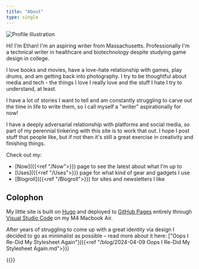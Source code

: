 ```yaml
---
title: "About"
type: single
---
```

![Profile illustration](/images/et_friendmaker.png#profile-picture "Made with 'friend maker' picrew by Rowan!")

Hi! I'm Ethan! I'm an aspiring writer from Massachusetts. Professionally I'm a technical writer in healthcare and biotechnology despite studying game design in college.

I love books and movies, have a love-hate relationship with games, play drums, and am getting back into photography. I try to be thoughtful about media and tech - the things I love I really love and the stuff I hate I try to understand, at least.

I have a lot of stories I want to tell and am constantly struggling to carve out the time in life to write them, so I call myself a "writer" aspirationally for now!

I have a deeply adversarial relationship with platforms and social media, so part of my perennial tinkering with this site is to work that out. I hope I post stuff that people like, but if not then it's still a great exercise in creativity and finishing things.

Check out my:

- [Now]({{<ref "/Now">}}) page to see the latest about what I'm up to
- [Uses]({{<ref "/Uses">}}) page for what kind of gear and gadgets I use
- [Blogroll]({{<ref "/Blogroll">}}) for sites and newsletters I like

## Colophon

My little site is built on [Hugo](https://gohugo.io/) and deployed to [GitHub Pages](https://pages.github.com/) entirely through [Visual Studio Code](https://code.visualstudio.com/) on my M4 Macbook Air.

After years of struggling to come up with a great identity via design I decided to go as minimalist as possible – read more about it here: ["Oops I Re-Did My Stylesheet Again"]({{<ref "/blog/2024-04-09 Oops I Re-Did My Stylesheet Again.md">}})

{{<blog-stats>}}
